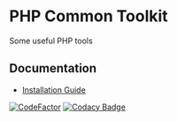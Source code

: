 # PHP Common Toolkit

Some useful PHP tools

## Documentation

*   [Installation Guide](docs/install.md)


[![CodeFactor](https://www.codefactor.io/repository/github/the-sashko/php-common-toolkit/badge)](https://www.codefactor.io/repository/github/the-sashko/php-common-toolkit)
[![Codacy Badge](https://api.codacy.com/project/badge/Grade/89ec0401e83d4ae1a3d78758ca0a5026)](https://www.codacy.com/app/common/php-common-toolkit?utm_source=github.com&amp;utm_medium=referral&amp;utm_content=the-sashko/php-common-toolkit&amp;utm_campaign=Badge_Grade)
